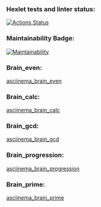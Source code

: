 ### Hexlet tests and linter status:
[![Actions Status](https://github.com/luis-ap07/python-project-140/actions/workflows/hexlet-check.yml/badge.svg)](https://github.com/luis-ap07/python-project-140/actions)

### Maintainability Badge:
[![Maintainability](https://api.codeclimate.com/v1/badges/1175d7a7b996f4217b80/maintainability)](https://codeclimate.com/github/luis-ap07/python-project-140/maintainability)

### Brain_even:
[asciinema_brain_even](https://asciinema.org/a/tJFhYTs6AhU7OoMl29s5kJ85S)

### Brain_calc:
[asciinema_brain_calc](https://asciinema.org/a/y8KloKo98RlzgRY2xY0AbcmRx)

### Brain_gcd:
[asciinema_brain_gcd](https://asciinema.org/a/NYIsOVPLFuBfYNruVAfpm16Bu)

### Brain_progression:
[asciinema_brain_progression](https://asciinema.org/a/lj9wGlCLJD4VksAJHfHpZbOKk)

### Brain_prime:
[asciinema_brain_prime](https://asciinema.org/a/PvW3zYKKza75FyMnyGutkSlpp)